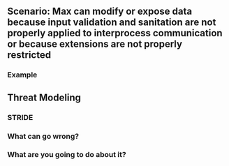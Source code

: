## Scenario: Max can modify or expose data because input validation and sanitation are not properly applied to interprocess communication or because extensions are not properly restricted

### Example

## Threat Modeling

### STRIDE

### What can go wrong?

### What are you going to do about it?
